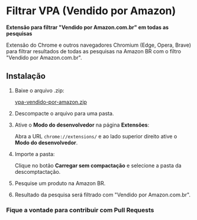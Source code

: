 # Filtrar VPA (Vendido por Amazon)

**Extensão para filtrar "Vendido por Amazon.com.br" em todas as pesquisas**

Extensão do Chrome e outros navegadores Chromium (Edge, Opera, Brave) para filtrar resultados de todas as pesquisas na Amazon BR com o filtro "Vendido por Amazon.com.br".

## Instalação

1. Baixe o arquivo .zip:

    [vpa-vendido-por-amazon.zip](https://github.com/gabaweb/vpa-vendido-por-amazon/releases/latest/download/vpa-vendido-por-amazon.zip)

2. Descompacte o arquivo para uma pasta.

3. Ative o **Modo do desenvolvedor** na página **Extensões**:

    Abra a URL `chrome://extensions/` e ao lado superior direito ative o **Modo do desenvolvedor**.

4. Importe a pasta: 

    Clique no botão **Carregar sem compactação** e selecione a pasta da descomptactação.

5. Pesquise um produto na Amazon BR.

6. Resultado da pesquisa será filtrado com "Vendido por Amazon.com.br".

### Fique a vontade para contribuir com Pull Requests
